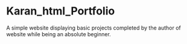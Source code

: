 # Karan_html_Portfolio
A simple website displaying basic projects completed by the author of website while being an absolute beginner. 
